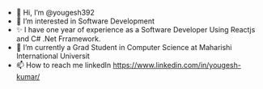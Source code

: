 - 👋 Hi, I’m @yougesh392
- 👀 I’m interested in Software Development  
- ✨ I have one year of experience as a Software Developer Using Reactjs and C# .Net Frramework.
- 🌱 I’m currently a Grad Student in Computer Science at Maharishi International Universit
- 📫 How to reach me linkedIn https://www.linkedin.com/in/yougesh-kumar/

<!---
yougesh392/yougesh392 is a ✨ special ✨ repository because its `README.md` (this file) appears on your GitHub profile.
You can click the Preview link to take a look at your changes.
--->
